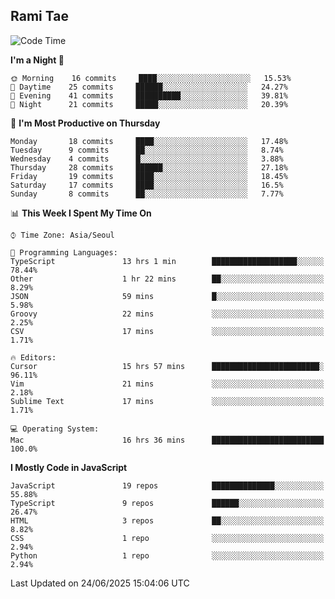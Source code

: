 ## Rami Tae

<!--START_SECTION:waka-->
![Code Time](http://img.shields.io/badge/Code%20Time-2%2C402%20hrs%2057%20mins-blue)

**I'm a Night 🦉** 

```text
🌞 Morning    16 commits     ████░░░░░░░░░░░░░░░░░░░░░   15.53% 
🌆 Daytime    25 commits     ██████░░░░░░░░░░░░░░░░░░░   24.27% 
🌃 Evening    41 commits     ██████████░░░░░░░░░░░░░░░   39.81% 
🌙 Night      21 commits     █████░░░░░░░░░░░░░░░░░░░░   20.39%

```
📅 **I'm Most Productive on Thursday** 

```text
Monday       18 commits     ████░░░░░░░░░░░░░░░░░░░░░   17.48% 
Tuesday      9 commits      ██░░░░░░░░░░░░░░░░░░░░░░░   8.74% 
Wednesday    4 commits      █░░░░░░░░░░░░░░░░░░░░░░░░   3.88% 
Thursday     28 commits     ██████░░░░░░░░░░░░░░░░░░░   27.18% 
Friday       19 commits     ████░░░░░░░░░░░░░░░░░░░░░   18.45% 
Saturday     17 commits     ████░░░░░░░░░░░░░░░░░░░░░   16.5% 
Sunday       8 commits      ██░░░░░░░░░░░░░░░░░░░░░░░   7.77%

```


📊 **This Week I Spent My Time On** 

```text
⌚︎ Time Zone: Asia/Seoul

💬 Programming Languages: 
TypeScript               13 hrs 1 min        ███████████████████░░░░░░   78.44% 
Other                    1 hr 22 mins        ██░░░░░░░░░░░░░░░░░░░░░░░   8.29% 
JSON                     59 mins             █░░░░░░░░░░░░░░░░░░░░░░░░   5.98% 
Groovy                   22 mins             ░░░░░░░░░░░░░░░░░░░░░░░░░   2.25% 
CSV                      17 mins             ░░░░░░░░░░░░░░░░░░░░░░░░░   1.71%

🔥 Editors: 
Cursor                   15 hrs 57 mins      ████████████████████████░   96.11% 
Vim                      21 mins             ░░░░░░░░░░░░░░░░░░░░░░░░░   2.18% 
Sublime Text             17 mins             ░░░░░░░░░░░░░░░░░░░░░░░░░   1.71%

💻 Operating System: 
Mac                      16 hrs 36 mins      █████████████████████████   100.0%

```

**I Mostly Code in JavaScript** 

```text
JavaScript               19 repos            ██████████████░░░░░░░░░░░   55.88% 
TypeScript               9 repos             ██████░░░░░░░░░░░░░░░░░░░   26.47% 
HTML                     3 repos             ██░░░░░░░░░░░░░░░░░░░░░░░   8.82% 
CSS                      1 repo              ░░░░░░░░░░░░░░░░░░░░░░░░░   2.94% 
Python                   1 repo              ░░░░░░░░░░░░░░░░░░░░░░░░░   2.94%

```



 Last Updated on 24/06/2025 15:04:06 UTC
<!--END_SECTION:waka-->
